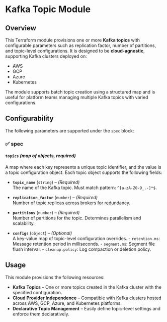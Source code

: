 # Kafka Topic Module

## Overview

This Terraform module provisions one or more **Kafka topics** with configurable parameters such as replication factor, number of partitions, and topic-level configurations. It is designed to be **cloud-agnostic**, supporting Kafka clusters deployed on:
- AWS 
- GCP 
- Azure 
- Kubernetes 

The module supports batch topic creation using a structured map and is useful for platform teams managing multiple Kafka topics with varied configurations.

## Configurability

The following parameters are supported under the `spec` block:

### ✅ spec

#### `topics` *(map of objects, required)*  
A map where each key represents a unique topic identifier, and the value is a topic configuration object.
Each topic object supports the following fields:

  - **`topic_name`** (`string`) – _(Required)_  
    The name of the Kafka topic. Must match pattern: `^[a-zA-Z0-9_.-]*$`.

  - **`replication_factor`** (`number`) – _(Required)_  
    Number of topic replicas across brokers for redundancy.
 
   - **`partitions`** (`number`) – _(Required)_  
    Number of partitions for the topic. Determines parallelism and scalability.

   - **`configs`** (`object`) – _(Optional)_  
    A key-value map of topic-level configuration overrides.
    - `retention.ms`: Message retention period in milliseconds.
    - `segment.ms`: Segment file flush interval.
    - `cleanup.policy`: Log compaction or deletion policy.

## Usage

This module provisions the following resources:

- **Kafka Topics** – One or more topics created in the Kafka cluster with the specified configuration.
- **Cloud Provider Independence** – Compatible with Kafka clusters hosted across AWS, GCP, Azure, and Kubernetes platforms.
- **Declarative Topic Management** – Easily define topic-level settings and enforce them declaratively.

